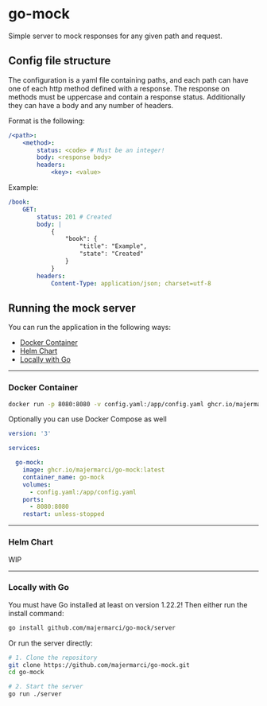 # go-mock

Simple server to mock responses for any given path and request.

## Config file structure

The configuration is a yaml file containing paths, and each path can have one of each http method defined with a response.
The response on methods must be uppercase and contain a response status. Additionally they can have a body and any number of headers.

Format is the following:

```yaml
/<path>:
    <method>:
        status: <code> # Must be an integer!
        body: <response body>
        headers:
            <key>: <value>
```

Example:

```yaml
/book:
    GET:
        status: 201 # Created
        body: |
            {
                "book": {
                    "title": "Example",
                    "state": "Created"
                }
            }
        headers:
            Content-Type: application/json; charset=utf-8
```

## Running the mock server

You can run the application in the following ways:

- [Docker Container](#docker-container)
- [Helm Chart](#helm-chart)
- [Locally with Go](#locally-with-go)

---

### Docker Container

```bash
docker run -p 8080:8080 -v config.yaml:/app/config.yaml ghcr.io/majermarci/go-mock:latest
```

Optionally you can use Docker Compose as well

```yaml
version: '3'

services:

  go-mock:
    image: ghcr.io/majermarci/go-mock:latest
    container_name: go-mock
    volumes:
      - config.yaml:/app/config.yaml
    ports:
      - 8080:8080
    restart: unless-stopped
```

---

### Helm Chart

WIP

---

### Locally with Go

You must have Go installed at least on version 1.22.2! Then either run the install command:

```bash
go install github.com/majermarci/go-mock/server
```

Or run the server directly:

```bash
# 1. Clone the repository
git clone https://github.com/majermarci/go-mock.git
cd go-mock

# 2. Start the server
go run ./server
```
